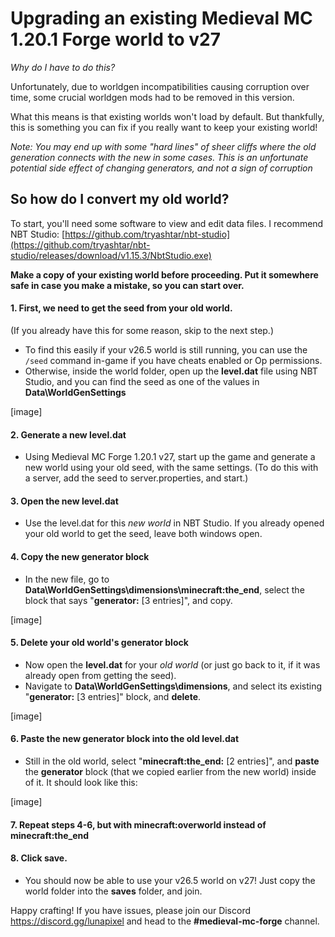 # Upgrading an existing Medieval MC 1.20.1 Forge world to v27
*Why do I have to do this?*

Unfortunately, due to worldgen incompatibilities causing corruption over time, some crucial worldgen mods had to be removed in this version. 

What this means is that existing worlds won't load by default. But thankfully, this is something you can fix if you really want to keep your existing world!

*Note: You may end up with some "hard lines" of sheer cliffs where the old generation connects with the new in some cases. This is an unfortunate potential side effect of changing generators, and not a sign of corruption*

## So how do I convert my old world?
To start, you'll need some software to view and edit data files. I recommend NBT Studio: [https://github.com/tryashtar/nbt-studio](https://github.com/tryashtar/nbt-studio/releases/download/v1.15.3/NbtStudio.exe)

**Make a copy of your existing world before proceeding. Put it somewhere safe in case you make a mistake, so you can start over.**

#### 1. First, we need to get the seed from your old world. 
(If you already have this for some reason, skip to the next step.)
- To find this easily if your v26.5 world is still running, you can use the `/seed` command in-game if you have cheats enabled or Op permissions.
- Otherwise, inside the world folder, open up the **level.dat** file using NBT Studio, and you can find the seed as one of the values in **Data\WorldGenSettings**
  
[image]

#### 2. Generate a new level.dat
- Using Medieval MC Forge 1.20.1 v27, start up the game and generate a new world using your old seed, with the same settings.
(To do this with a server, add the seed to server.properties, and start.) 

#### 3. Open the new level.dat 
- Use the level.dat for this *new world* in NBT Studio. If you already opened your old world to get the seed, leave both windows open.

#### 4. Copy the new generator block
- In the new file, go to **Data\WorldGenSettings\dimensions\minecraft:the_end**, select the block that says "**generator:** [3 entries]", and copy. 

[image]

#### 5. Delete your old world's generator block
- Now open the **level.dat** for your *old world* (or just go back to it, if it was already open from getting the seed).
- Navigate to **Data\WorldGenSettings\dimensions**, and select its existing "**generator:** [3 entries]" block, and **delete**. 

[image]

#### 6. Paste the new generator block into the old level.dat
- Still in the old world, select "**minecraft:the_end:** [2 entries]", and **paste** the **generator** block (that we copied earlier from the new world) inside of it. It should look like this:

[image]

#### 7. Repeat steps 4-6, but with **minecraft:overworld** instead of **minecraft:the_end** 

#### 8. Click **save**. 
- You should now be able to use your v26.5 world on v27! Just copy the world folder into the **saves** folder, and join. 

Happy crafting! If you have issues, please join our Discord https://discord.gg/lunapixel and head to the **#medieval-mc-forge** channel. 
